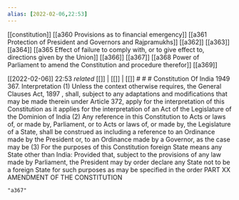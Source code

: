 ```yaml
---
alias: [2022-02-06,22:53]
---
```

[[constitution]] [[a360 Provisions as to financial emergency]] [[a361 Protection of President and Governors and Rajpramukhs]] [[a362]] [[a363]] [[a364]] [[a365 Effect of failure to comply with, or to give effect to, directions given by the Union]] [[a366]] [[a367]] [[a368 Power of Parliament to amend the Constitution and procedure therefor]] [[a369]]

[[2022-02-06]] 22:53 _related_ [[]] | [[]] | [[]] # # #
Constitution Of India 1949
367. Interpretation
(1) Unless the context otherwise requires, the General Clauses Act, 1897 , shall, subject to any adaptations and modifications that may be made therein under Article 372, apply for the interpretation of this Constitution as it applies for the interpretation of an Act of the Legislature of the Dominion of India
(2) Any reference in this Constitution to Acts or laws of, or made by, Parliament, or to Acts or laws of, or made by, the Legislature of a State, shall be construed as including a reference to an Ordinance made by the President or, to an Ordinance made by a Governor, as the case may be
(3) For the purposes of this Constitution foreign State means any State other than India: Provided that, subject to the provisions of any law made by Parliament, the President may by order declare any State not to be a foreign State for such purposes as may be specified in the order PART XX AMENDMENT OF THE CONSTITUTION

```query
"a367"
```